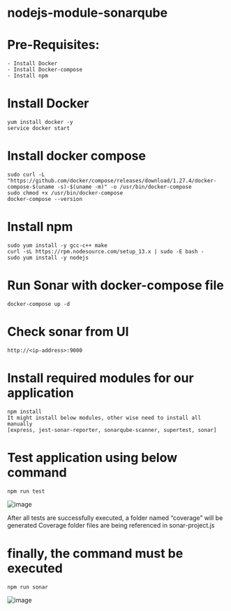 # nodejs-module-sonarqube

# Pre-Requisites:
    - Install Docker
    - Install Docker-compose
    - Install npm
# Install Docker
    yum install docker -y
    service docker start
# Install docker compose
    sudo curl -L "https://github.com/docker/compose/releases/download/1.27.4/docker-compose-$(uname -s)-$(uname -m)" -o /usr/bin/docker-compose
    sudo chmod +x /usr/bin/docker-compose
    docker-compose --version
# Install npm
    sudo yum install -y gcc-c++ make
    curl -sL https://rpm.nodesource.com/setup_13.x | sudo -E bash -
    sudo yum install -y nodejs
# Run Sonar with docker-compose file
    docker-compose up -d
# Check sonar from UI
    http://<ip-address>:9000
# Install required modules for our application
    npm install
    It might install below modules, other wise need to install all manually
    [express, jest-sonar-reporter, sonarqube-scanner, supertest, sonar]
# Test application using below command
    npm run test
![image](https://user-images.githubusercontent.com/58024415/94837008-528fda80-0431-11eb-8437-5580495036fd.png)

After all tests are successfully executed, a folder named “coverage” will be generated
Coverage folder files are being referenced in sonar-project.js
# finally, the command must be executed
    npm run sonar
![image](https://user-images.githubusercontent.com/58024415/94836947-3855fc80-0431-11eb-877f-eb4c8688e35a.png)
